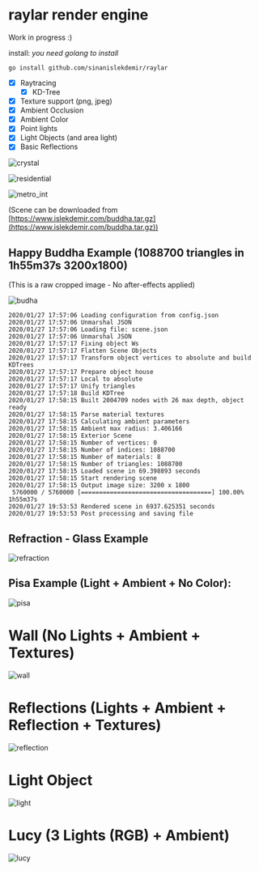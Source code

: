 # raylar render engine

Work in progress :)

install: _you need golang to install_

    go install github.com/sinanislekdemir/raylar

- [x] Raytracing
  - [x] KD-Tree
- [x] Texture support (png, jpeg)
- [x] Ambient Occlusion
- [x] Ambient Color
- [x] Point lights
- [x] Light Objects (and area light)
- [x] Basic Reflections

![crystal](https://www.islekdemir.com/crystal.png)

![residential](https://www.islekdemir.com/residental.png)

![metro_int](https://www.islekdemir.com/mmetro.png)

(Scene can be downloaded from [https://www.islekdemir.com/buddha.tar.gz](https://www.islekdemir.com/buddha.tar.gz))

## Happy Buddha Example (1088700 triangles in 1h55m37s 3200x1800)
(This is a raw cropped image - No after-effects applied)

![budha](https://www.islekdemir.com/budha.jpg)

    2020/01/27 17:57:06 Loading configuration from config.json
    2020/01/27 17:57:06 Unmarshal JSON
    2020/01/27 17:57:06 Loading file: scene.json
    2020/01/27 17:57:06 Unmarshal JSON
    2020/01/27 17:57:17 Fixing object Ws
    2020/01/27 17:57:17 Flatten Scene Objects
    2020/01/27 17:57:17 Transform object vertices to absolute and build KDTrees
    2020/01/27 17:57:17 Prepare object house
    2020/01/27 17:57:17 Local to absolute
    2020/01/27 17:57:17 Unify triangles
    2020/01/27 17:57:18 Build KDTree
    2020/01/27 17:58:15 Built 2004709 nodes with 26 max depth, object ready
    2020/01/27 17:58:15 Parse material textures
    2020/01/27 17:58:15 Calculating ambient parameters
    2020/01/27 17:58:15 Ambient max radius: 3.406166
    2020/01/27 17:58:15 Exterior Scene
    2020/01/27 17:58:15 Number of vertices: 0
    2020/01/27 17:58:15 Number of indices: 1088700
    2020/01/27 17:58:15 Number of materials: 8
    2020/01/27 17:58:15 Number of triangles: 1088700
    2020/01/27 17:58:15 Loaded scene in 69.398893 seconds
    2020/01/27 17:58:15 Start rendering scene
    2020/01/27 17:58:15 Output image size: 3200 x 1800
     5760000 / 5760000 [====================================] 100.00% 1h55m37s
    2020/01/27 19:53:53 Rendered scene in 6937.625351 seconds
    2020/01/27 19:53:53 Post processing and saving file


## Refraction - Glass Example
![refraction](https://www.islekdemir.com/refraction.png)

## Pisa Example (Light + Ambient + No Color):
![pisa](https://www.islekdemir.com/image.png)

# Wall (No Lights + Ambient + Textures)
![wall](https://www.islekdemir.com/wall.png)

# Reflections (Lights + Ambient + Reflection + Textures)
![reflection](https://www.islekdemir.com/reflections.png)

# Light Object
![light](https://www.islekdemir.com/area_lights.png)

# Lucy (3 Lights (RGB) + Ambient)
![lucy](https://www.islekdemir.com/image_1.png)
